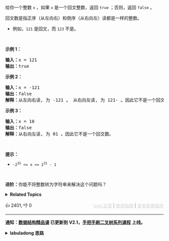<p>给你一个整数 <code>x</code> ，如果 <code>x</code> 是一个回文整数，返回 <code>true</code> ；否则，返回 <code>false</code> 。</p>

<p>回文数是指正序（从左向右）和倒序（从右向左）读都是一样的整数。</p>

<ul> 
 <li>例如，<code>121</code> 是回文，而 <code>123</code> 不是。</li> 
</ul>

<p>&nbsp;</p>

<p><strong>示例 1：</strong></p>

<pre>
<strong>输入：</strong>x = 121
<strong>输出：</strong>true
</pre>

<p><strong>示例&nbsp;2：</strong></p>

<pre>
<strong>输入：</strong>x = -121
<strong>输出：</strong>false
<strong>解释：</strong>从左向右读, 为 -121 。 从右向左读, 为 121- 。因此它不是一个回文数。
</pre>

<p><strong>示例 3：</strong></p>

<pre>
<strong>输入：</strong>x = 10
<strong>输出：</strong>false
<strong>解释：</strong>从右向左读, 为 01 。因此它不是一个回文数。
</pre>

<p>&nbsp;</p>

<p><strong>提示：</strong></p>

<ul> 
 <li><code>-2<sup>31</sup>&nbsp;&lt;= x &lt;= 2<sup>31</sup>&nbsp;- 1</code></li> 
</ul>

<p>&nbsp;</p>

<p><strong>进阶：</strong>你能不将整数转为字符串来解决这个问题吗？</p>

<details><summary><strong>Related Topics</strong></summary>数学</details><br>

<div>👍 2401, 👎 0<span style='float: right;'><span style='color: gray;'><a href='https://github.com/labuladong/fucking-algorithm/discussions/939' target='_blank' style='color: lightgray;text-decoration: underline;'>bug 反馈</a> | <a href='https://mp.weixin.qq.com/s/NF8mmVyXVfC1ehdMOsO7Cw' target='_blank' style='color: lightgray;text-decoration: underline;'>使用指南</a> | <a href='https://labuladong.github.io/algo/images/others/%E5%85%A8%E5%AE%B6%E6%A1%B6.jpg' target='_blank' style='color: lightgray;text-decoration: underline;'>更多配套插件</a></span></span></div>

<div id="labuladong"><hr>

**通知：[数据结构精品课](https://aep.h5.xeknow.com/s/1XJHEO) 已更新到 V2.1，[手把手刷二叉树系列课程](https://aep.xet.tech/s/3YGcq3) 上线。**

<details><summary><strong>labuladong 思路</strong></summary>

## 基本思路

如果让你判断回文串应该很简单，我在 [数组双指针技巧汇总](https://labuladong.github.io/article/fname.html?fname=双指针技巧) 中讲过。

操作数字没办法像操作字符串那么简单粗暴，但只要你要知道我在 [Rabin Karp 算法详解](https://labuladong.github.io/article/fname.html?fname=rabinkarp) 中讲到的从最高位开始生成数字的技巧，就能轻松解决这个问题：

```cpp
string s = "8264";
int number = 0;
for (int i = 0; i < s.size(); i++) {
    // 将字符转化成数字
    number = 10 * number + (s[i] - '0');
    print(number);
}
// 打印输出：
// 8
// 82
// 826
// 8264
```

你**从后往前**把 `x` 的每一位拿出来，用这个技巧生成一个数字 `y`，如果 `y` 和 `x` 相等，则说明 `x` 是回文数字。

如何**从后往前**拿出一个数字的每一位？和 10 求余数就行了呗。看代码吧。

**标签：[数学](https://mp.weixin.qq.com/mp/appmsgalbum?__biz=MzAxODQxMDM0Mw==&action=getalbum&album_id=2122023604245659649)**

## 解法代码

```java
class Solution {
    public boolean isPalindrome(int x) {
        if (x < 0) {
            return false;
        }
        int temp = x;
        // y 是 x 翻转后的数字
        int y = 0;
        while (temp > 0) {
            int last_num = temp % 10;
            temp = temp / 10;
            // 从最高位生成数字的技巧
            y = y * 10 + last_num;
        }
        return y == x;
    }
}
```

</details>
</div>



